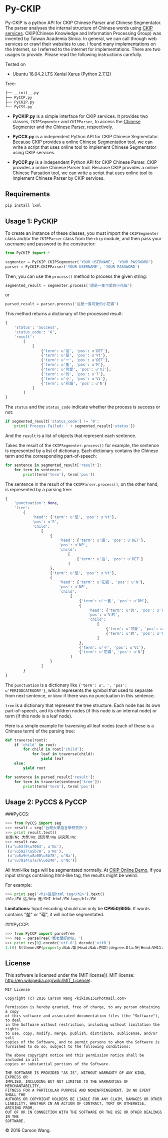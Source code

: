 # Py-CKIP

Py-CKIP is a python API for CKIP Chinese Parser and Chinese Segmentator. The parser analyses the internal structure of Chinese words using [CKIP services](http://ckip.iis.sinica.edu.tw/CKIP/index.htm). CKIP(Chinese Knowledge and Information Processing Group) was invented by Taiwan Academia Sinica. In general, we can call through web services or crawl their websites to use. I found many implementations on the Internet, so I referred to the internet for implementations. There are two usages to provide. Please read the following instructions carefully.

Tested on

* Ubuntu 16.04.2 LTS Xenial Xerus (Python 2.7.12)

Tree:
```bash
├── __init__.py
├── PyCCP.py
├── PyCKIP.py
└── PyCSS.py
```

* **PyCKIP.py** is a simple interface for CKIP services. It provides two classes, `CKIPSegmenter` and `CKIPParser`, to access the [Chinese Segmenter](http://ckipsvr.iis.sinica.edu.tw/) and the [Chinese Parser](http://parser.iis.sinica.edu.tw/), respectively.

* **PyCCS.py** is a independent Python API for CKIP Chinese Segmentator. Because CKIP provides a online Chinese Segmentation tool, we can write a script that uses online tool to implement Chinese Segmentator using CKIP services.

* **PyCCP.py** is a independent Python API for CKIP Chinese Parser. CKIP provides a online Chinese Parser tool. Because CKIP provides a online Chinese Parsation tool, we can write a script that uses online tool to implement Chinese Parser by CKIP services.


## Requirements

```bash
pip install lxml 
```


## Usage 1: PyCKIP


To create an instance of these classes, you must import the `CKIPSegmenter` class and/or the `CKIPParser` class from the `ckip` module, and then pass your username and password to the constructor:

```python
from PyCKIP import *

segmenter = PyCKIP.CKIPSegmenter('YOUR USERNAME', 'YOUR PASSWORD')
parser = PyCKIP.CKIPParser('YOUR USERNAME', 'YOUR PASSWORD')
```

Then, you can use the `process()` method to process the given string:

```python
segmented_result = segmenter.process('這是一隻可愛的小花貓')
```

or

```python
parsed_result = parser.process('這是一隻可愛的小花貓')
```

This method returns a dictionary of the processed result:

```python
{
    'status': 'Success',
    'status_code': '0',
    'result':
        [
            [
                {'term': u'這', 'pos': u'DET'},
                {'term': u'是', 'pos': u'Vt'},
                {'term': u'一', 'pos': u'DET'},
                {'term': u'隻', 'pos': u'M'},
                {'term': u'可愛', 'pos': u'Vi'},
                {'term': u'的', 'pos': u'T'},
                {'term': u'小', 'pos': u'Vi'},
                {'term': u'花貓', 'pos': u'N'}
            ]
        ]
}
```

The `status` and the `status_code` indicate whether the process is success or not:

```python
if segmented_result['status_code'] != '0':
    print('Process Failed: ' + segmented_result['status'])
```

And the `result` is a list of objects that represent each sentence.

Takes the result of the `CKIPSegmenter.process()` for example, the sentence is represented by a list of dictionary. Each dictionary contains the Chinese term and the corresponding part-of-speech:

```python
for sentence in segmented_result['result']:
    for term in sentence:
        print(term['term'], term['pos'])
```

The sentence in the result of the `CKIPParser.process()`, on the other hand, is represented by a parsing tree:

```python
{
    'punctuation': None,
    'tree':
        {
            'head': {'term': u'是', 'pos': u'Vt'},
            'pos': u'S',
            'child':
                [
                    {
                        'head': {'term': u'這', 'pos': u'DET'},
                        'pos': u'NP',
                        'child':
                            [
                                {'term': u'這', 'pos': u'DET'}
                            ]
                    },
                    {'term': u'是', 'pos': u'Vt'},
                    {
                        'head': {'term': u'花貓', 'pos': u'N'},
                        'pos': u'NP',
                        'child':
                             [
                                 {'term': u'一隻', 'pos': u'DM'},
                                 {
                                     'head': {'term': u'的', 'pos': u'T'},
                                     'pos': u'V‧的',
                                     'child':
                                         [
                                             {'term': u'可愛', 'pos': u'Vi'},
                                             {'term': u'的', 'pos': u'T'}
                                         ]
                                 },
                                 {'term': u'小', 'pos': u'Vi'},
                                 {'term': u'花貓', 'pos': u'N'}
                             ]
                    }
                ]
        }
}
```

The `punctuation` is a dictionary like `{'term': u'。', 'pos': u'PERIODCATEGORY'}`, which represents the symbol that used to separate from next sentence, or `None` if there was no punctuation in this sentence.

`tree` is a dictionary that represent the tree structure. Each node has its own part-of-speech, and its children nodes (if this node is an internal node) or term (if this node is a leaf node).

Here is a simple example for traversing all leaf nodes (each of these is a Chinese term) of the parsing tree:

```python
def traverse(root):
    if 'child' in root:
        for child in root['child']:
            for leaf in traverse(child):
                yield leaf
    else:
        yield root

for sentence in parsed_result['result']:
    for term in traverse(sentence['tree']):
        print(term['term'], term['pos'])
```


## Usage 2: PyCCS & PyCCP

###PyCCS:

```python
>>> from PyCCS import seg
>>> result = seg('台灣大學語言學研究所')
>>> print result.text()
台灣/Nc 大學/Nc 語言學/Na 研究所/Nc 
>>> result.raw
[(u'\u53f0\u7063', u'Nc'),
 (u'\u5927\u5b78', u'Nc'),
 (u'\u8a9e\u8a00\u5b78', u'Na'),
 (u'\u7814\u7a76\u6240', u'Nc')]
```

All html-like tags will be segmentated normally. At [CKIP Online Demo](http://sunlight.iis.sinica.edu.tw/uwextract/demo.htm), if you input strings containing html-like tag, the results might be weird.

For example:
```python
>>> print seg('<h1>這是html tag</h1>').text()
<h1>/FW 這/Nep 是/SHI html/FW tag</h1>/FW 
```

**Limitations:**
Input encoding should can only be **CP950/BIG5**. If words contains "堃" or "瑠", it will not be segmentated.

###PyCCP:

```python
>>> from PyCCP import parseTree
>>> res = parseTree('蟹老闆好帥氣。')
>>> print res[0].encode('utf-8').decode('utf8')
1.[0] S(theme:NP(property:Nab:蟹|Head:Nab:老闆)|degree:Dfa:好|Head:VH11:帥氣)#。(PERIODCATEGORY)
```

License
-------

This software is licensed under the [MIT license](_MIT license: http://en.wikipedia.org/wiki/MIT_License).

```
MIT License

Copyright (c) 2016 Carson Wang <kiki86151@hotmail.com>

Permission is hereby granted, free of charge, to any person obtaining a copy
of this software and associated documentation files (the "Software"), to deal
in the Software without restriction, including without limitation the rights
to use, copy, modify, merge, publish, distribute, sublicense, and/or sell
copies of the Software, and to permit persons to whom the Software is
furnished to do so, subject to the following conditions:

The above copyright notice and this permission notice shall be included in all
copies or substantial portions of the Software.

THE SOFTWARE IS PROVIDED "AS IS", WITHOUT WARRANTY OF ANY KIND, EXPRESS OR
IMPLIED, INCLUDING BUT NOT LIMITED TO THE WARRANTIES OF MERCHANTABILITY,
FITNESS FOR A PARTICULAR PURPOSE AND NONINFRINGEMENT. IN NO EVENT SHALL THE
AUTHORS OR COPYRIGHT HOLDERS BE LIABLE FOR ANY CLAIM, DAMAGES OR OTHER
LIABILITY, WHETHER IN AN ACTION OF CONTRACT, TORT OR OTHERWISE, ARISING FROM,
OUT OF OR IN CONNECTION WITH THE SOFTWARE OR THE USE OR OTHER DEALINGS IN THE
SOFTWARE.

```

© 2016 Carson Wang.